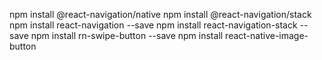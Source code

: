 npm install @react-navigation/native
npm install @react-navigation/stack
npm install react-navigation --save
npm install react-navigation-stack --save
npm install rn-swipe-button --save
npm install react-native-image-button